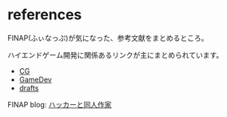 # references

FINAP(ふぃなっぷ)が気になった、参考文献をまとめるところ。

ハイエンドゲーム開発に関係あるリンクが主にまとめられています。

* [CG](./refs_cg.md)
* [GameDev](./refs_gamedev.md)
* [drafts](./refs_drafts.md)


FINAP blog: [ハッカーと同人作家](http://finap.hateblo.jp/)

